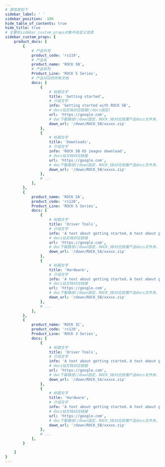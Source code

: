 ```yaml
---
# 源信息如下
sidebar_label: ' '
sidebar_position: -100
hide_table_of_contents: true
hide_title: true
# 主要在sidebar_custom_props对象中自定义信息
sidebar_custom_props: {
	product_docs: [
		{
			# 产品代号
			product_code: 'rs119',
			# 产品名
			product_name: 'ROCK 5B',
			# 产品系列
			Product_Line: 'ROCK 5 Series',
			# 产品对应的所有文档
			docs: [
				{
					# 标题文字
					title: 'Getting started',
					# 介绍文字
					info: 'Getting started with ROCK 5B',
					# docs站文档对应链接(/docs固定)
					url: 'https://google.com',
					# doc下载路径(/down固定，ROCK_5B对应放置产品docs文件夹，最后跟文件名)
					down_url: '/down/ROCK_5B/xxxxx.zip'
				},
				{
					# 标题文字
					title: 'Downloads',
					# 介绍文字
					info: 'ROCK 5B OS images download',
					# docs站文档对应链接
					url: 'https://google.com',
					# doc下载路径(/down固定，ROCK_5B对应放置产品docs文件夹，最后跟文件名)
					down_url: '/down/ROCK_5B/xxxxx.zip'
				},
				# ...
			],
		},
		{
			product_name: 'ROCK 5A',
			product_code: 'rs120',
			Product_Line: 'ROCK 5 Series',
			docs: [
				{
					# 标题文字
					title: 'Driver Tools',
					# 介绍文字
					info: 'A text about getting started，A text about getting started',
					# docs站文档对应链接
					url: 'https://google.com',
					# doc下载路径(/down固定，ROCK_5B对应放置产品docs文件夹，最后跟文件名)
					down_url: '/down/ROCK_5A/xxxxx.zip'
				},
				{
					# 标题文字
					title: 'Hardware',
					# 介绍文字
					info: 'A text about getting started，A text about getting started',
					# docs站文档对应链接
					url: 'https://google.com',
					# doc下载路径(/down固定，ROCK_5B对应放置产品docs文件夹，最后跟文件名)
					down_url: '/down/ROCK_5B/xxxxx.zip'
				},
				# ...
			],
		},
		{
			product_name: 'ROCK 3C',
			product_code: 'rs120',
			Product_Line: 'ROCK 3 Series',
			docs: [
				{
					# 标题文字
					title: 'Driver Tools',
					# 介绍文字
					info: 'A text about getting started，A text about getting started',
					# docs站文档对应链接
					url: 'https://google.com',
					# doc下载路径(/down固定，ROCK_5B对应放置产品docs文件夹，最后跟文件名)
					down_url: '/down/ROCK_5A/xxxxx.zip'
				},
				{
					# 标题文字
					title: 'Hardware',
					# 介绍文字
					info: 'A text about getting started，A text about getting started',
					# docs站文档对应链接
					url: 'https://google.com',
					# doc下载路径(/down固定，ROCK_5B对应放置产品docs文件夹，最后跟文件名)
					down_url: '/down/ROCK_5B/xxxxx.zip'
				},
				# ...
			],
		}

	]
}
---
```

